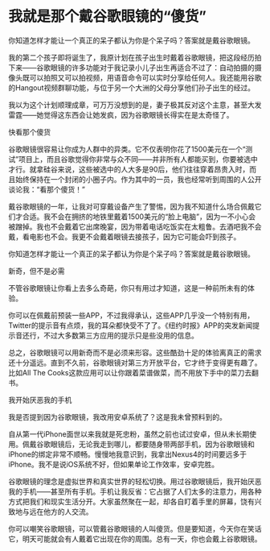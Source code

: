 # 我就是那个戴谷歌眼镜的“傻货”

你知道怎样才能让一个真正的呆子都认为你是个呆子吗？答案就是戴谷歌眼镜。 

我的第二个孩子即将诞生了，我原计划在孩子出生时戴着谷歌眼镜，把这段经历拍下来——谷歌眼镜的许多功能对于我记录小儿子出生再适合不过了：自动拍摄的摄像头既可以拍照又可以拍视频，用语音命令可以实时分享给任何人。我还能用谷歌的Hangout视频群聊功能，与位于另一个大洲的父母分享他们孙子出生的经过。 

我以为这个计划顺理成章，可万万没想到的是，妻子极其反对这个主意，甚至大发雷霆——她觉得这东西会让她发疯，因为谷歌眼镜长得实在是太奇怪了。 

快看那个傻货 

谷歌眼镜很容易让你成为人群中的异类。它不仅表明你花了1500美元在一个“测试”项目上，而且谷歌觉得你非常与众不同——并非所有人都能买到，你要被选中才行。就拿硅谷来说，这些被选中的人大多是90后，他们往往穿着昂贵入时，而且始终保持在一个封闭的小圈子内。作为其中的一员，我也经常听到周围的人公开谈论我：“看那个傻货！” 

戴谷歌眼镜的一年，让我对可穿戴设备产生了警惕，因为我不知道什么场合佩戴它们才合适。我不会在拥挤的地铁里戴着1500美元的“脸上电脑”，因为一不小心会被蹭掉。我也不会戴着它出席晚宴，因为带着电话吃饭实在太粗鲁。去酒吧我不会戴，看电影也不会。我更不会戴着眼镜去接孩子，因为它可能会吓到孩子。 

你知道怎样才能让一个真正的呆子都认为你是个呆子吗？答案就是戴谷歌眼镜。 

新奇，但不是必需 

不管谷歌眼镜让你看上去多么奇葩，你只有用过才知道，这是一种前所未有的体验。 

你可以在佩戴前预装一些APP，不过我得承认，这些APP几乎没一个特别有用，Twitter的提示音有点烦，我的耳朵都快受不了了。《纽约时报》APP的突发新闻提示音还行，不过大多数第三方应用的提示只是些没用的信息。 

总之，谷歌眼镜可以用新奇而不是必须来形容。这些酷劲十足的体验离真正的需求还十分遥远。直到不久前，谷歌眼镜对第三方开放平台，它才终于变得更有趣了。比如All The Cooks这款应用可以让你跟着菜谱做菜，而不用放下手中的菜刀去翻书。 

我开始厌恶我的手机 

我是否提到因为谷歌眼镜，我改用安卓系统了？这是我未曾预料到的。 

自从第一代iPhone面世以来我就是死忠粉，虽然之前也试过安卓，但从未长期使用。佩戴谷歌眼镜后，无论我走到哪儿，都要随身带两部手机，因为谷歌眼镜和iPhone的绑定非常不顺畅。慢慢地我意识到，我拿出Nexus4的时间要远多于iPhone。我不是说iOS系统不好，但如果单论工作效率，安卓完胜。 

谷歌眼镜的理念是虚拟世界和真实世界的轻松切换。用过谷歌眼镜后，我开始厌恶我的手机——甚至所有手机。手机让我反省：它占据了人们太多的注意力，用各种方式把我们和现实生活分开。大家虽然聚在一起，却各自盯着手里的屏幕，饶有兴致地与远在他方的人交流。 

你可以嘲笑谷歌眼镜，可以管戴谷歌眼镜的人叫傻货。但是要知道，今天你在笑话它，明天可能就会有人戴着它出现在你的周围。总有一天，你也会戴上谷歌眼镜。